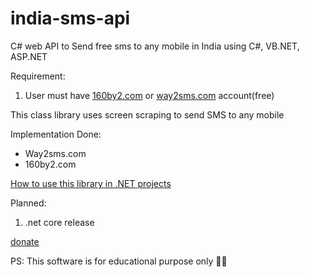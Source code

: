 # india-sms-api

C# web API to Send free sms to any mobile in India using C#, VB.NET, ASP.NET

Requirement: 
1. User must have [160by2.com](160by2.com) or [way2sms.com](way2sms.com) account(free)

This class library uses screen scraping to send SMS to any mobile

Implementation Done:
* Way2sms.com
* 160by2.com

[How to use this library in .NET projects](https://github.com/nitinjs/india-sms-api/wiki/How-to-use-SMS-API-in-C%23)

Planned: 
1. .net core release 

[donate](https://paypal.me/nitinsa1?locale.x=en_GB)

PS:
This software is for educational purpose only 👨‍🎓
